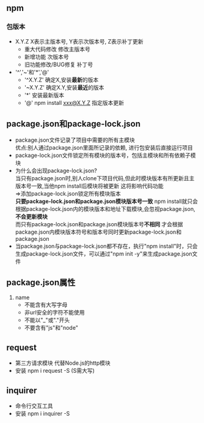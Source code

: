 ## npm
### 包版本
+ X.Y.Z X表示主版本号, Y表示次版本号, Z表示补丁更新
    - 重大代码修改 修改主版本号
    - 新增功能 次版本号
    - 旧功能修改/BUG修复 补丁号
+ '^','~'和'*','@'
    - '^X.Y.Z' 确定X,安装**最新**的版本
    - '~X.Y.Z' 确定X.Y,安装**最近**的版本
    - '*' 安装最新版本
    - '@' npm install xxx@X.Y.Z 指定版本更新
## package.json和package-lock.json
+ package.json文件记录了项目中需要的所有主模块  
    优点:别人通过package.json里面所记录的依赖, 进行包安装后直接运行项目   
+ package-lock.json文件锁定所有模块的版本号，包括主模块和所有依赖子模块
+ 为什么会出现package-lock.json?  
    当只有package.json时,别人clone下项目代码,但此时模块版本有所更新且主版本号一致,当他npm install后模块将被更新 这将影响代码功能  
    =>添加package-lock.json锁定所有模块版本  
    **只要package-lock.json和package.json模块版本号一致** npm install就只会根据package-lock.json内的模块版本和地址下载模块,会忽视package.json,**不会更新模块**  
    而只有package-lock.json和package.json模块版本号**不相同** 才会根据package.json内模块版本符号和版本号同时更新package-lock.json和package.json
+ 当package.json与package-lock.json都不存在，执行"npm install"时，只会生成package-lock.json文件，可以通过"npm init -y"来生成package.json文件
## package.json属性
1. name
    + 不能含有大写字母
    + 非url安全的字符不能使用
    + 不能以"_"或"."开头
    + 不要含有"js"和"node"
## request
+ 第三方请求模块 代替Node.js的http模块
+ 安装 npm i request -S (S需大写)
## inquirer
+ 命令行交互工具
+ 安装 npm i inquirer -S